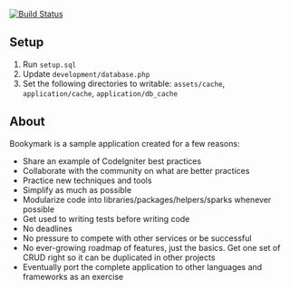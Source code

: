 [![Build Status](https://secure.travis-ci.org/mikedfunk/bookymark.png)](http://travis-ci.org/mikedfunk/bookymark)

Setup
----------------

1. Run ```setup.sql``` 
2. Update ```development/database.php```
3. Set the following directories to writable: ```assets/cache```, ```application/cache```, ```application/db_cache```

About
----------------

Bookymark is a sample application created for a few reasons:

* Share an example of CodeIgniter best practices
* Collaborate with the community on what are better practices
* Practice new techniques and tools
* Simplify as much as possible
* Modularize code into libraries/packages/helpers/sparks whenever possible
* Get used to writing tests before writing code
* No deadlines
* No pressure to compete with other services or be successful
* No ever-growing roadmap of features, just the basics. Get one set of CRUD right so it can be duplicated in other projects
* Eventually port the complete application to other languages and frameworks as an exercise